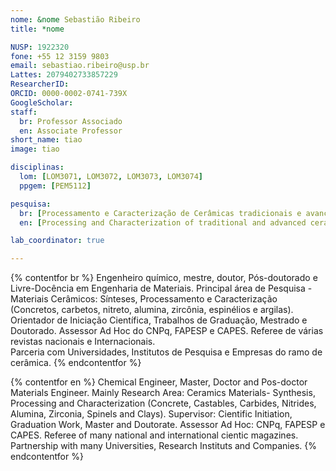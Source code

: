 ```yaml
---
nome: &nome Sebastião Ribeiro
title: *nome

NUSP: 1922320
fone: +55 12 3159 9803
email: sebastiao.ribeiro@usp.br
Lattes: 2079402733857229
ResearcherID:
ORCID: 0000-0002-0741-739X
GoogleScholar:
staff:
  br: Professor Associado
  en: Associate Professor
short_name: tiao
image: tiao

disciplinas:
  lom: [LOM3071, LOM3072, LOM3073, LOM3074]
  ppgem: [PEM5112]

pesquisa:
  br: [Processamento e Caracterização de Cerâmicas tradicionais e avançadas]
  en: [Processing and Characterization of traditional and advanced ceramics]

lab_coordinator: true

---
```


{% contentfor br %}
Engenheiro químico, mestre, doutor, Pós-doutorado e Livre-Docência em Engenharia de Materiais.
Principal área de Pesquisa - Materiais Cerâmicos: Sínteses, Processamento e Caracterização (Concretos, carbetos, nitreto, alumina, zircônia, espinélios e argilas).
Orientador de Iniciação Científica, Trabalhos de Graduação, Mestrado e Doutorado.
Assessor Ad Hoc do CNPq, FAPESP e CAPES.
Referee de várias revistas nacionais e Internacionais.    
Parceria com Universidades, Institutos de Pesquisa e Empresas do ramo de cerâmica.
{% endcontentfor %}

{% contentfor en %}
Chemical Engineer, Master, Doctor and Pos-doctor Materials Engineer.
Mainly Research Area: Ceramics Materials- Synthesis, Processing and Characterization (Concrete, Castables, Carbides, Nitrides, Alumina, Zirconia, Spinels and Clays).
Supervisor: Cientific Initiation, Graduation Work, Master and Doutorate.
Assessor Ad Hoc: CNPq, FAPESP e CAPES.
Referee of many national and international cientic magazines.    
Partnership with many Universities, Research Instituts and Companies.
{% endcontentfor %}
